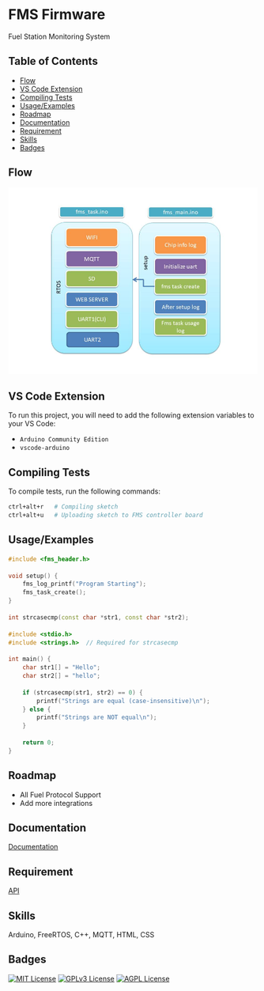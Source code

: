 # FMS Firmware

Fuel Station Monitoring System

## Table of Contents

- [Flow](#flow)
- [VS Code Extension](#vs-code-extension)
- [Compiling Tests](#compiling-tests)
- [Usage/Examples](#usageexamples)
- [Roadmap](#roadmap)
- [Documentation](#documentation)
- [Requirement](#requirement)
- [Skills](#skills)
- [Badges](#badges)

## Flow

![App Screenshot](https://github.com/digitalengineeringtech/fms_framework/blob/main/Flow.jpg)

## VS Code Extension

To run this project, you will need to add the following extension variables to your VS Code:

- `Arduino Community Edition`
- `vscode-arduino`

## Compiling Tests

To compile tests, run the following commands:

```bash
ctrl+alt+r   # Compiling sketch
ctrl+alt+u   # Uploading sketch to FMS controller board
```

## Usage/Examples

```c++
#include <fms_header.h>

void setup() {
    fms_log_printf("Program Starting");
    fms_task_create();
}

int strcasecmp(const char *str1, const char *str2);

#include <stdio.h>
#include <strings.h>  // Required for strcasecmp

int main() {
    char str1[] = "Hello";
    char str2[] = "hello";
    
    if (strcasecmp(str1, str2) == 0) {
        printf("Strings are equal (case-insensitive)\n");
    } else {
        printf("Strings are NOT equal\n");
    }
    
    return 0;
}
```

## Roadmap

- All Fuel Protocol Support
- Add more integrations

## Documentation

[Documentation](https://github.com/digitalengineeringtech/fms_framework/blob/main/FMS_FW_Architecture_P2.0.adoc)

## Requirement

[API](https://github.com/digitalengineeringtech/fms_framework/blob/main/whatdo.md)

## Skills

Arduino, FreeRTOS, C++, MQTT, HTML, CSS

## Badges

[![MIT License](https://img.shields.io/badge/License-MIT-green.svg)](https://choosealicense.com/licenses/mit/)
[![GPLv3 License](https://img.shields.io/badge/License-GPL%20v3-yellow.svg)](https://opensource.org/licenses/)
[![AGPL License](https://img.shields.io/badge/license-AGPL-blue.svg)](http://www.gnu.org/licenses/agpl-3.0)


